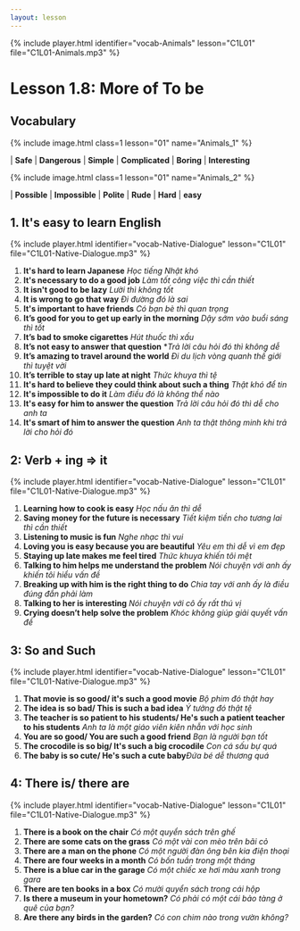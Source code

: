 ```yaml
---
layout: lesson
---
```



{% include player.html identifier="vocab-Animals" lesson="C1L01" file="C1L01-Animals.mp3" %}
# Lesson 1.8: More of To be 


## Vocabulary


{% include image.html class=1 lesson="01" name="Animals_1" %}

| **Safe** | **Dangerous**  | **Simple** | **Complicated** | **Boring** | **Interesting** 


{% include image.html class=1 lesson="01" name="Animals_2" %}

| **Possible** | **Impossible** | **Polite** | **Rude** | **Hard** | **easy** 








## 1. It's easy to learn English
{% include player.html identifier="vocab-Native-Dialogue" lesson="C1L01" file="C1L01-Native-Dialogue.mp3" %}


1. **It's hard to learn Japanese** *Học tiếng Nhật khó*  
2. **It's necessary to do a good job** *Làm tốt công việc thì cần thiết*
3. **It isn't good to be lazy** *Lười thì không tốt*
4. **It is wrong to go that way** *Đi đường đó là sai*
5. **It's important to have friends** *Có bạn bè thì quan trọng*
6.  **It’s good for you to get up early in the morning** *Dậy sớm vào buổi sáng thì tốt*
7. **It’s bad to smoke cigarettes** *Hút thuốc thì xấu*
8. **It’s not easy to answer that question** **Trả lời câu hỏi đó thì không dễ*
9. **It’s amazing to travel around the world** *Đi du lịch vòng quanh thế giới thì tuyệt vời* 
10. **It’s terrible to stay up late at night** *Thức khuya thì tệ*
11. **It's hard to believe they could think about such a thing** *Thật khó để tin*
12. **It's impossible to do it** *Làm điều đó là không thể nào*
13. **It's easy for him to answer the question** *Trả lời câu hỏi đó thì dễ cho anh ta*
14. **It's smart of him to answer the question** *Anh ta thật thông minh khi trả lời cho hỏi đó*



## 2: Verb + ing => it
{% include player.html identifier="vocab-Native-Dialogue" lesson="C1L01" file="C1L01-Native-Dialogue.mp3" %}
1. **Learning how to cook is easy** *Học nấu ăn thì dễ*
2. **Saving money for the future is necessary** *Tiết kiệm tiền cho tương lai thì cần thiết*
3. **Listening to music is fun**  *Nghe nhạc thì vui*
4. **Loving you is easy because you are beautiful** *Yêu em thì dễ vì em đẹp*
5. **Staying up late makes me feel tired** *Thức khuya khiến tôi mệt*
6. **Talking to him helps me understand the problem** *Nói chuyện với anh ấy khiến tôi hiểu vấn đề*
7. **Breaking up with him is the right thing to do** *Chia tay với anh ấy là điều đúng đắn phải làm*
8. **Talking to her is interesting** *Nói chuyện với cô ấy rất thú vị*
9. **Crying doesn’t help solve the problem** *Khóc không giúp giải quyết vấn đề*

## 3: So and Such  
{% include player.html identifier="vocab-Native-Dialogue" lesson="C1L01" file="C1L01-Native-Dialogue.mp3" %}
1. **That movie is so good/ it's such a good movie** *Bộ phim đó thật hay*
2. **The idea is so bad/ This is such a bad idea** *Ý tưởng đó thật tệ*
3. **The teacher is so patient to his students/ He's such a patient teacher to his students** *Anh ta là một giáo viên kiên nhẫn với học sinh*
4. **You are so good/ You are such a good friend** *Bạn là người bạn tốt*
5. **The crocodile is so big/ It's such a big crocodile** *Con cá sấu bự quá*
6. **The baby is so cute/ He's such a cute baby***Đứa bé dễ thương quá*


## 4: There is/ there are 
{% include player.html identifier="vocab-Native-Dialogue" lesson="C1L01" file="C1L01-Native-Dialogue.mp3" %}
1. **There is a book on the chair** *Có một quyển sách trên ghế*
2. **There are some cats on the grass** *Có một vài con mèo trên bãi cỏ*
3. **There are a man on the phone** *Có một người đàn ông bên kia điện thoại*
4. **There are four weeks in a month** *Có bốn tuần trong một tháng*
5. **There is a blue car in the garage** *Có một chiếc xe hơi màu xanh trong gara*
6. **There are ten books in a box** *Có mười quyển sách trong cái hộp*
7. **Is there a museum in your hometown?** *Có phải có một cái bảo tàng ở quê của bạn?*
8. **Are there any birds in the garden?** *Có con chim nào trong vườn không?*
